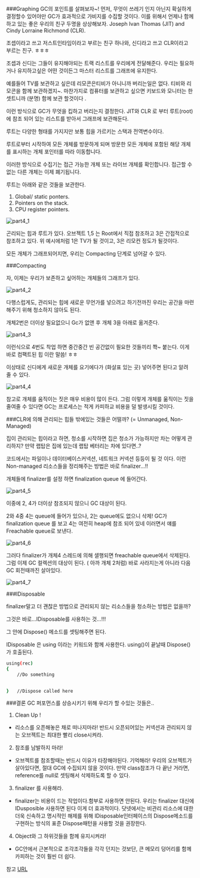###Graphing
GC의 포인트를 살펴보자~!
먼저, 무엇이 쓰레기 인지 아닌지 확실하게 결정할수 있어야만 GC가 효과적으로 가비지를 수집할 것이다.
이를 위해서 언제나 함께 하고 있는 좋은 우리의 친구 두명을 상상해보자.
Joseph Ivan Thomas (JIT) and Cindy Lorraine Richmond (CLR).

조셉이라고 쓰고 저스트인타임이라고 부르는 친구 하나와, 신디라고 쓰고 CLR이라고 부르는 친구. ㅎㅎㅎ

조셉과 신디는 그들이 유지해야되는 트랙 리스트를 우리에게 전달해준다. 
우리는 필요하거나 유지하고싶은 어떤 것이든그 마스터 리스트를 그래프에 유지한다. 

예를들어 TV를 보관하고 싶은데 리모콘은티비가 아니니까 버리는일은 없다. 티비와 리모콘을 함께 보관하겠지~. 마찬가지로 컴퓨터를 보관하고 싶으면 키보드와 모니터는 한 셋트니까 (분명) 함께 보관 할것이다 .

이런 방식으로 GC가 무엇을 킵하고 버리는지 결정한다. JIT와 CLR 로 부터 루트(root)에 참조 되어 있는 리스트를 받아서 그래프에 보관해둔다.

루트는 다양한 형태를 가지지만 보통 힙을 가르키는 스택과 전역변수이다.

루트로부터 시작하여 모든 개체를 방문하게 되며 방문한 모든 개체에 포함된 해당 개체를 표시하는 개체 포인터를 따라 이동합니다. 

이러한 방식으로 수집기는 접근 가능한 개체 또는 라이브 개체를 확인합니다. 
접근할 수 없는 다른 개체는 이제 폐기됩니다.

루트는 아래와 같은 것들을 보관한다.
1. Global/ static ponters.
2. Pointers on the stack.
3. CPU register pointers.


![part4_1](http://www.c-sharpcorner.com/UploadFile/rmcochran/csharp_memory_401282006141834PM/Images/Stacking_Heaping1.gif)

곤리되는 힙과 루트가 있다.
오브젝트 1,5 는 Root에서 직접 참조하고 3은 간접적으로 참조하고 있다.
위 예시에처럼 1은 TV가 될 것이고, 3은 리모컨 정도가 될것이다.

모든 개체가 그래프되어지면, 우리는 Compacting 단계로 넘어갈 수 있다.

###Compacting

자, 이제는 우리가 보존하고 싶어하는 개체들의 그래프가 있다.

![part4_2](http://www.c-sharpcorner.com/UploadFile/rmcochran/csharp_memory_401282006141834PM/Images/Stacking_Heaping2.gif)

다행스럽게도, 관리되는 힙에 새로운 무언가를 넣으려고 하기전까진 우리는 공간을 마련해주기 위해 청소하지 않아도 된다. 


개체2번은 더이상 필요없으니 Gc가 없앤 후 개체 3을 아래로 옮겨준다.


![part4_3](http://www.c-sharpcorner.com/UploadFile/rmcochran/csharp_memory_401282006141834PM/Images/Stacking_Heaping3.gif)

이런식으로 4번도 착업 하면 중간중간 빈 공간없이 필요한 것들끼리 쫙~ 붙는다. 이게 바로 컴팩트된 힙 이란 말씀! ㅎㅎ

이상태로 신디에게 새로운 개체를 요기에다가 (화살표 있는 곳) 넣어주면 된다고 알려 줄 수 있다.

![part4_4](http://www.c-sharpcorner.com/UploadFile/rmcochran/csharp_memory_401282006141834PM/Images/Stacking_Heaping5.gif)

참고로 개체를 움직이는 짓은 매우 비용이 많이 든다. 
그럼 이렇게 개체를 욺직이는 짓을 줄여줄 수 있다면  GC는 프로세스는 적게 카피하교 비용을 덜 발생시킬 것이다. 



###CLR에 의해 관리되는 힙들 밖에있는 것들은 어떨까? (= Unmanaged, Non-Managed)

집이 관리되는 힙이라고 하면, 청소를 시작하면 집은 청소가 가능하지만 차는 어떻게 관리하지? 만약 랩탑은 집에 있는데 랩탑 베터리는 차에 있다면..?

코드에서는 파일이나 데이터베이스커넥션, 네트워크 커넥션 등등이 될 것 이다.
이런 Non-managed 리소스들을 정리해주는 방법은 바로 finalizer...!!

개체들에 finalizer를 설정 하면 finalization queue 에 들어간다. 

![part4_5](http://www.c-sharpcorner.com/UploadFile/rmcochran/csharp_memory_401282006141834PM/Images/Stacking_Heaping6.gif)

이중에 2, 4가 더이상 참조되지 않으니 GC 대상이 된다.

2와 4중 4는  queue에 들어가 있으나, 2는  queue에도 없으니 삭제!
GC가 finalization queue 를 보고 4는 여전히 heap에 참조 되어 있네 이러면서 얘를 Freachable queue로 보낸다. 

![part4_6](http://www.c-sharpcorner.com/UploadFile/rmcochran/csharp_memory_401282006141834PM/Images/Stacking_Heaping7.gif)


그러다 finalizer가 개체4 스레드에 의해 샐행되면 freachable queue에서 삭제된다. 그럼 이제 GC 컬렉션의 대상이 된다. ( 아까 개체 2처럼) 바로 사라지는게 아니라 다음 GC 회전때까진 살아있다.

![part4_7](http://www.c-sharpcorner.com/UploadFile/rmcochran/csharp_memory_401282006141834PM/Images/Stacking_Heaping8.gif)


###IDisposable

finalizer말고 더 괜찮은 방법으로 관리되지 않는 리소스들을 청소하는 방법은 없을까?

그것은 바로...IDisposable를 사용하는 것...!!!

그 안에 Dispose() 메소드를 셋팅해주면 된다.

IDisposable 은 using 이라는 키워드와 함께 사용한다. using()이 끝날때  Dispose()가 호출된다.


```sh
using(rec)
{
    //Do something
    

}   //Dispose called here
```




###결론
GC 퍼포먼스를 상승시키기 위해 우리가 할 수있는 것들은..
1. Clean Up !
* 리소스를 오픈해놓은 채로 떠나지마라! 반드시 오픈되어있는 커넥션과 관리되지 않는 오브젝트는 최대한 빨리 close시켜라.

2. 참조를 남발하지 마라!
* 오브젝트를 참조할때는 반드시 이유가 타장해야된다.
기억해라! 우리의 오브젝트가 살아있다면, 절대 GC에 수집되지 않을 것이다. 만약 class참조가 다 끝난 거라면, reference를 null로 셋팅해서 삭제하도록 할 수 있다.

3. finalizer 를 사용해라.
* finalizer는 비용이 드는 작업이다.함부로 사용하면 안된다. 우리는 finalizer 대신에 IDusposible 사용하면 된다 이게 더 효과적이다.
닷넷에서는 비관리 리소스에 대한 더욱 신속하고 명시적인 해제를 위해 IDisposable인터페이스의 Dispose메소드를 구현하는 방식의 표준 Dispose패턴을 사용할 것을 권장한다.


4. Object와 그 하위것들을 함께 유지시켜라!
* GC안에서 근본적으로 조각조각들을 각각 던지는 것보단, 큰 메모리 덩어리를 함께 카피하는 것이 훨씬 더 쉽다.


참고 [URL](http://www.c-sharpcorner.com/UploadFile/rmcochran/csharp_memory_401282006141834PM/csharp_memory_4.aspx)

